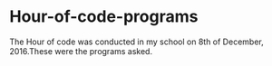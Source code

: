 # Hour-of-code-programs
The Hour of code was conducted in my school on 8th of December, 2016.These were the programs asked.
